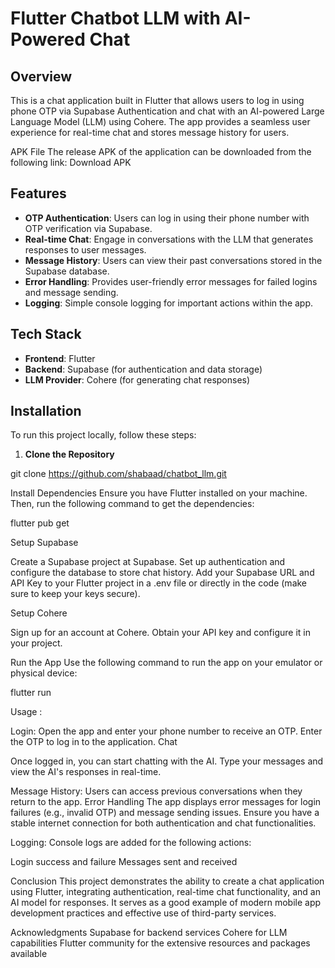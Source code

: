 # Flutter Chatbot LLM with AI-Powered Chat

## Overview

This is a chat application built in Flutter that allows users to log in using phone OTP via Supabase Authentication and chat with an AI-powered Large Language Model (LLM) using Cohere. The app provides a seamless user experience for real-time chat and stores message history for users.

APK File
The release APK of the application can be downloaded from the following link: Download APK

## Features

- **OTP Authentication**: Users can log in using their phone number with OTP verification via Supabase.
- **Real-time Chat**: Engage in conversations with the LLM that generates responses to user messages.
- **Message History**: Users can view their past conversations stored in the Supabase database.
- **Error Handling**: Provides user-friendly error messages for failed logins and message sending.
- **Logging**: Simple console logging for important actions within the app.

## Tech Stack

- **Frontend**: Flutter
- **Backend**: Supabase (for authentication and data storage)
- **LLM Provider**: Cohere (for generating chat responses)

## Installation

To run this project locally, follow these steps:

1. **Clone the Repository**

git clone https://github.com/shabaad/chatbot_llm.git

Install Dependencies Ensure you have Flutter installed on your machine. Then, run the following command to get the dependencies:

flutter pub get


Setup Supabase

Create a Supabase project at Supabase.
Set up authentication and configure the database to store chat history.
Add your Supabase URL and API Key to your Flutter project in a .env file or directly in the code (make sure to keep your keys secure).


Setup Cohere

Sign up for an account at Cohere.
Obtain your API key and configure it in your project.


Run the App Use the following command to run the app on your emulator or physical device:

flutter run


Usage : 

Login:
Open the app and enter your phone number to receive an OTP.
Enter the OTP to log in to the application.
Chat

Once logged in, you can start chatting with the AI.
Type your messages and view the AI's responses in real-time.


Message History:
Users can access previous conversations when they return to the app.
Error Handling
The app displays error messages for login failures (e.g., invalid OTP) and message sending issues.
Ensure you have a stable internet connection for both authentication and chat functionalities.

Logging:
Console logs are added for the following actions:

Login success and failure
Messages sent and received


Conclusion
This project demonstrates the ability to create a chat application using Flutter, integrating authentication, real-time chat functionality, and an AI model for responses. It serves as a good example of modern mobile app development practices and effective use of third-party services.

Acknowledgments
Supabase for backend services
Cohere for LLM capabilities
Flutter community for the extensive resources and packages available